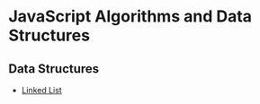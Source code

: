 # JavaScript Algorithms and Data Structures

## Data Structures

- [Linked List](src/data-structures/LinkedList.ts)
